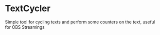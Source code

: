 # TextCycler
Simple tool for cycling texts and perform some counters on the text, useful for OBS Streamings
